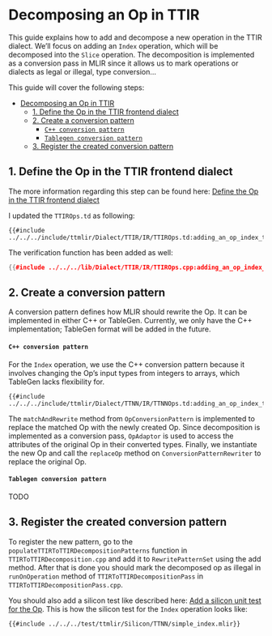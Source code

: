 # Decomposing an Op in TTIR

This guide explains how to add and decompose a new operation in the TTIR dialect. We’ll focus on adding an `Index` operation, which will be decomposed into the `Slice` operation. The decomposition is implemented as a conversion pass in MLIR since it allows us to mark operations or dialects as legal or illegal, type conversion...

This guide will cover the following steps:
- [Decomposing an Op in TTIR](#decomposing-an-op-in-ttir)
  - [1. Define the Op in the TTIR frontend dialect](#1-define-the-op-in-the-ttir-frontend-dialect)
  - [2. Create a conversion pattern](#2-create-a-conversion-pattern)
      - [`C++ conversion pattern`](#c-conversion-pattern)
      - [`Tablegen conversion pattern`](#tablegen-conversion-pattern)
  - [3. Register the created conversion pattern](#3-register-the-created-conversion-pattern)

## 1. Define the Op in the TTIR frontend dialect

The more information regarding this step can be found here: [Define the Op in the TTIR frontend dialect](./adding-an-op.md#1-define-the-op-in-the-ttir-frontend-dialect)

I updated the `TTIROps.td` as following:

```td
{{#include ../../../include/ttmlir/Dialect/TTIR/IR/TTIROps.td:adding_an_op_index_ttir}}
```

The verification function has been added as well:

```cpp
{{#include ../../../lib/Dialect/TTIR/IR/TTIROps.cpp:adding_an_op_index_ttir}}
```

## 2. Create a conversion pattern

A conversion pattern defines how MLIR should rewrite the Op. It can be implemented in either C++ or TableGen. Currently, we only have the C++ implementation; TableGen format will be added in the future.

#### `C++ conversion pattern`

For the `Index` operation, we use the C++ conversion pattern because it involves changing the Op’s input types from integers to arrays, which TableGen lacks flexibility for.

```
{{#include ../../../include/ttmlir/Dialect/TTNN/IR/TTNNOps.td:adding_an_op_index_ttir}}
```

The `matchAndRewrite` method from `OpConversionPattern` is implemented to replace the matched Op with the newly created Op. Since decomposition is implemented as a conversion pass, `OpAdaptor` is used to access the attributes of the original Op in their converted types. Finally, we instantiate the new Op and call the `replaceOp` method on `ConversionPatternRewriter` to replace the original Op.

#### `Tablegen conversion pattern`
TODO

## 3. Register the created conversion pattern

To register the new pattern, go to the `populateTTIRToTTIRDecompositionPatterns` function in `TTIRToTTIRDecomposition.cpp` and add it to `RewritePatternSet` using the add method. After that is done you should mark the decomposed op as illegal in `runOnOperation` method of `TTIRToTTIRDecompositionPass` in `TTIRToTTIRDecompositionPass.cpp`.

You should also add a silicon test like described here: [Add a silicon unit test for the Op](./adding-an-op.md##8-add-a-silicon-unit-test-for-the-op). This is how the silicon test for the `Index` operation looks like:
```mlir
{{#include ../../../test/ttmlir/Silicon/TTNN/simple_index.mlir}}
```
